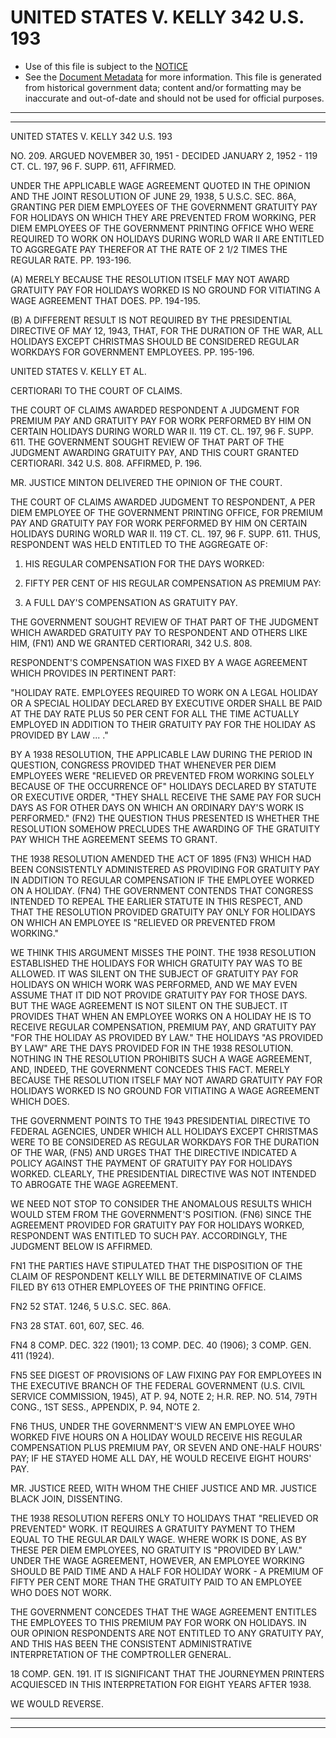 ---
---

# UNITED STATES V. KELLY 342 U.S. 193

* Use of this file is subject to the [NOTICE](https://github.com/publicdocs/notice/blob/master/NOTICE)
* See the [Document Metadata](../../../) for more information.
  This file is generated from historical government data; content and/or formatting may be inaccurate and out-of-date and should not be used for official purposes.

----------
----------

UNITED STATES V. KELLY 342 U.S. 193

NO. 209.  ARGUED NOVEMBER 30, 1951 - DECIDED JANUARY 2, 1952 - 119 CT. CL. 197, 96 F. SUPP. 611, AFFIRMED.

UNDER THE APPLICABLE WAGE AGREEMENT QUOTED IN THE OPINION AND THE JOINT RESOLUTION OF JUNE 29, 1938, 5 U.S.C. SEC. 86A, GRANTING PER DIEM EMPLOYEES OF THE GOVERNMENT GRATUITY PAY FOR HOLIDAYS ON WHICH THEY ARE PREVENTED FROM WORKING, PER DIEM EMPLOYEES OF THE GOVERNMENT PRINTING OFFICE WHO WERE REQUIRED TO WORK ON HOLIDAYS DURING WORLD WAR II ARE ENTITLED TO AGGREGATE PAY THEREFOR AT THE RATE OF 2 1/2 TIMES THE REGULAR RATE.  PP. 193-196.

(A)  MERELY BECAUSE THE RESOLUTION ITSELF MAY NOT AWARD GRATUITY PAY FOR HOLIDAYS WORKED IS NO GROUND FOR VITIATING A WAGE AGREEMENT THAT DOES.  PP. 194-195.

(B)  A DIFFERENT RESULT IS NOT REQUIRED BY THE PRESIDENTIAL DIRECTIVE OF MAY 12, 1943, THAT, FOR THE DURATION OF THE WAR, ALL HOLIDAYS EXCEPT CHRISTMAS SHOULD BE CONSIDERED REGULAR WORKDAYS FOR GOVERNMENT EMPLOYEES.  PP. 195-196.

UNITED STATES V. KELLY ET AL.

CERTIORARI TO THE COURT OF CLAIMS.

THE COURT OF CLAIMS AWARDED RESPONDENT A JUDGMENT FOR PREMIUM PAY AND GRATUITY PAY FOR WORK PERFORMED BY HIM ON CERTAIN HOLIDAYS DURING WORLD WAR II.  119 CT. CL. 197, 96 F. SUPP. 611.  THE GOVERNMENT SOUGHT REVIEW OF THAT PART OF THE JUDGMENT AWARDING GRATUITY PAY, AND THIS COURT GRANTED CERTIORARI.  342 U.S. 808.  AFFIRMED, P. 196.

MR. JUSTICE MINTON DELIVERED THE OPINION OF THE COURT.

THE COURT OF CLAIMS AWARDED JUDGMENT TO RESPONDENT, A PER DIEM EMPLOYEE OF THE GOVERNMENT PRINTING OFFICE, FOR PREMIUM PAY AND GRATUITY PAY FOR WORK PERFORMED BY HIM ON CERTAIN HOLIDAYS DURING WORLD WAR II.  119 CT. CL. 197, 96 F. SUPP. 611.  THUS, RESPONDENT WAS HELD ENTITLED TO THE AGGREGATE OF:

1.  HIS REGULAR COMPENSATION FOR THE DAYS WORKED:

2.  FIFTY PER CENT OF HIS REGULAR COMPENSATION AS PREMIUM PAY:

3.  A FULL DAY'S COMPENSATION AS GRATUITY PAY.

THE GOVERNMENT SOUGHT REVIEW OF THAT PART OF THE JUDGMENT WHICH AWARDED GRATUITY PAY TO RESPONDENT AND OTHERS LIKE HIM, (FN1) AND WE GRANTED CERTIORARI, 342 U.S. 808.

RESPONDENT'S COMPENSATION WAS FIXED BY A WAGE AGREEMENT WHICH PROVIDES IN PERTINENT PART:

"HOLIDAY RATE.  EMPLOYEES REQUIRED TO WORK ON A LEGAL HOLIDAY OR A SPECIAL HOLIDAY DECLARED BY EXECUTIVE ORDER SHALL BE PAID AT THE DAY RATE PLUS 50 PER CENT FOR ALL THE TIME ACTUALLY EMPLOYED IN ADDITION TO THEIR GRATUITY PAY FOR THE HOLIDAY AS PROVIDED BY LAW  ...  ."

BY A 1938 RESOLUTION, THE APPLICABLE LAW DURING THE PERIOD IN QUESTION, CONGRESS PROVIDED THAT WHENEVER PER DIEM EMPLOYEES WERE "RELIEVED OR PREVENTED FROM WORKING SOLELY BECAUSE OF THE OCCURRENCE OF" HOLIDAYS DECLARED BY STATUTE OR EXECUTIVE ORDER, "THEY SHALL RECEIVE THE SAME PAY FOR SUCH DAYS AS FOR OTHER DAYS ON WHICH AN ORDINARY DAY'S WORK IS PERFORMED."  (FN2)  THE QUESTION THUS PRESENTED IS WHETHER THE RESOLUTION SOMEHOW PRECLUDES THE AWARDING OF THE GRATUITY PAY WHICH THE AGREEMENT SEEMS TO GRANT.

THE 1938 RESOLUTION AMENDED THE ACT OF 1895 (FN3) WHICH HAD BEEN CONSISTENTLY ADMINISTERED AS PROVIDING FOR GRATUITY PAY IN ADDITION TO REGULAR COMPENSATION IF THE EMPLOYEE WORKED ON A HOLIDAY.  (FN4)  THE GOVERNMENT CONTENDS THAT CONGRESS INTENDED TO REPEAL THE EARLIER STATUTE IN THIS RESPECT, AND THAT THE RESOLUTION PROVIDED GRATUITY PAY ONLY FOR HOLIDAYS ON WHICH AN EMPLOYEE IS "RELIEVED OR PREVENTED FROM WORKING."

WE THINK THIS ARGUMENT MISSES THE POINT.  THE 1938 RESOLUTION ESTABLISHED THE HOLIDAYS FOR WHICH GRATUITY PAY WAS TO BE ALLOWED.  IT WAS SILENT ON THE SUBJECT OF GRATUITY PAY FOR HOLIDAYS ON WHICH WORK WAS PERFORMED, AND WE MAY EVEN ASSUME THAT IT DID NOT PROVIDE GRATUITY PAY FOR THOSE DAYS.  BUT THE WAGE AGREEMENT IS NOT SILENT ON THE SUBJECT.  IT PROVIDES THAT WHEN AN EMPLOYEE WORKS ON A HOLIDAY HE IS TO RECEIVE REGULAR COMPENSATION, PREMIUM PAY, AND GRATUITY PAY "FOR THE HOLIDAY AS PROVIDED BY LAW."  THE HOLIDAYS "AS PROVIDED BY LAW" ARE THE DAYS PROVIDED FOR IN THE 1938 RESOLUTION.  NOTHING IN THE RESOLUTION PROHIBITS SUCH A WAGE AGREEMENT, AND, INDEED, THE GOVERNMENT CONCEDES THIS FACT.  MERELY BECAUSE THE RESOLUTION ITSELF MAY NOT AWARD GRATUITY PAY FOR HOLIDAYS WORKED IS NO GROUND FOR VITIATING A WAGE AGREEMENT WHICH DOES.

THE GOVERNMENT POINTS TO THE 1943 PRESIDENTIAL DIRECTIVE TO FEDERAL AGENCIES, UNDER WHICH ALL HOLIDAYS EXCEPT CHRISTMAS WERE TO BE CONSIDERED AS REGULAR WORKDAYS FOR THE DURATION OF THE WAR, (FN5) AND URGES THAT THE DIRECTIVE INDICATED A POLICY AGAINST THE PAYMENT OF GRATUITY PAY FOR HOLIDAYS WORKED.  CLEARLY, THE PRESIDENTIAL DIRECTIVE WAS NOT INTENDED TO ABROGATE THE WAGE AGREEMENT.

WE NEED NOT STOP TO CONSIDER THE ANOMALOUS RESULTS WHICH WOULD STEM FROM THE GOVERNMENT'S POSITION.  (FN6)  SINCE THE AGREEMENT PROVIDED FOR GRATUITY PAY FOR HOLIDAYS WORKED, RESPONDENT WAS ENTITLED TO SUCH PAY.  ACCORDINGLY, THE JUDGMENT BELOW IS AFFIRMED.

FN1  THE PARTIES HAVE STIPULATED THAT THE DISPOSITION OF THE CLAIM OF RESPONDENT KELLY WILL BE DETERMINATIVE OF CLAIMS FILED BY 613 OTHER EMPLOYEES OF THE PRINTING OFFICE.

FN2  52 STAT. 1246, 5 U.S.C. SEC. 86A.

FN3  28 STAT. 601, 607, SEC. 46.

FN4  8 COMP. DEC. 322 (1901); 13 COMP. DEC. 40 (1906); 3 COMP. GEN. 411 (1924).

FN5  SEE DIGEST OF PROVISIONS OF LAW FIXING PAY FOR EMPLOYEES IN THE EXECUTIVE BRANCH OF THE FEDERAL GOVERNMENT (U.S. CIVIL SERVICE COMMISSION, 1945), AT P. 94, NOTE 2; H.R. REP.  NO. 514, 79TH CONG., 1ST SESS., APPENDIX, P. 94, NOTE 2.

FN6  THUS, UNDER THE GOVERNMENT'S VIEW AN EMPLOYEE WHO WORKED FIVE HOURS ON A HOLIDAY WOULD RECEIVE HIS REGULAR COMPENSATION PLUS PREMIUM PAY, OR SEVEN AND ONE-HALF HOURS' PAY; IF HE STAYED HOME ALL DAY, HE WOULD RECEIVE EIGHT HOURS' PAY.

MR. JUSTICE REED, WITH WHOM THE CHIEF JUSTICE AND MR. JUSTICE BLACK JOIN, DISSENTING.

THE 1938 RESOLUTION REFERS ONLY TO HOLIDAYS THAT "RELIEVED OR PREVENTED" WORK.  IT REQUIRES A GRATUITY PAYMENT TO THEM EQUAL TO THE REGULAR DAILY WAGE.  WHERE WORK IS DONE, AS BY THESE PER DIEM EMPLOYEES, NO GRATUITY IS "PROVIDED BY LAW."  UNDER THE WAGE AGREEMENT, HOWEVER, AN EMPLOYEE WORKING SHOULD BE PAID TIME AND A HALF FOR HOLIDAY WORK - A PREMIUM OF FIFTY PER CENT MORE THAN THE GRATUITY PAID TO AN EMPLOYEE WHO DOES NOT WORK.

THE GOVERNMENT CONCEDES THAT THE WAGE AGREEMENT ENTITLES THE EMPLOYEES TO THIS PREMIUM PAY FOR WORK ON HOLIDAYS.  IN OUR OPINION RESPONDENTS ARE NOT ENTITLED TO ANY GRATUITY PAY, AND THIS HAS BEEN THE CONSISTENT ADMINISTRATIVE INTERPRETATION OF THE COMPTROLLER GENERAL.

18 COMP. GEN. 191.  IT IS SIGNIFICANT THAT THE JOURNEYMEN PRINTERS ACQUIESCED IN THIS INTERPRETATION FOR EIGHT YEARS AFTER 1938.

WE WOULD REVERSE.


----------
----------

